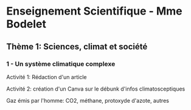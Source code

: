 
# Enseignement Scientifique - Mme Bodelet

## Thème 1: Sciences, climat et société

### 1 - Un système climatique complexe

Activité 1: Rédaction d'un article

Activité 2: création d'un Canva sur le débunk d'infos climatosceptiques

Gaz émis par l'homme: CO2, méthane, protoxyde d'azote, autres
<!--stackedit_data:
eyJoaXN0b3J5IjpbLTkyNjk2MjY5OSwxMTg0MjIxMTI2LDEyMz
YxNzE3MTBdfQ==
-->
